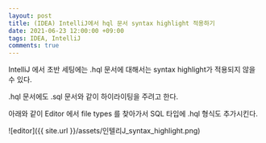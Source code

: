 ```yaml
---
layout: post
title: (IDEA) IntelliJ에서 hql 문서 syntax highlight 적용하기
date: 2021-06-23 12:00:00 +09:00
tags: IDEA, IntelliJ
comments: true
---
```


IntelliJ 에서 초반 세팅에는 .hql 문서에 대해서는 syntax highlight가 적용되지 않을 수 있다.

.hql 문서에도 .sql 문서와 같이 하이라이팅을 주려고 한다.

아래와 같이 Editor 에서 file types 를 찾아가서 SQL 타입에 .hql 형식도 추가시킨다.

![editor]({{ site.url }}/assets/인텔리J_syntax_highlight.png)
